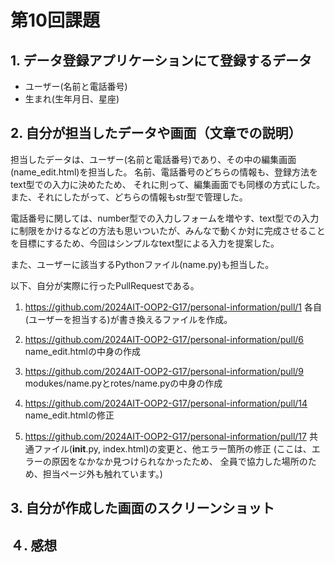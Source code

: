# 第10回課題

## 1. データ登録アプリケーションにて登録するデータ
<!-- 自分の担当分だけでなく、グループ全体のデータを書いてください。
メンバー全員が同じ内容になるはずです。 -->
- ユーザー(名前と電話番号)
- 生まれ(生年月日、星座)


## 2. 自分が担当したデータや画面（文章での説明）
<!-- データの形式やデータ型、登録画面での詳細に書いてください。 -->
担当したデータは、ユーザー(名前と電話番号)であり、その中の編集画面(name_edit.html)を担当した。
名前、電話番号のどちらの情報も、登録方法をtext型での入力に決めたため、
それに則って、編集画面でも同様の方式にした。
また、それにしたがって、どちらの情報もstr型で管理した。

電話番号に関しては、number型での入力しフォームを増やす、text型での入力に制限をかけるなどの方法も思いついたが、みんなで動くか対に完成させることを目標にするため、今回はシンプルなtext型による入力を提案した。

また、ユーザーに該当するPythonファイル(name.py)も担当した。


以下、自分が実際に行ったPullRequestである。
1. https://github.com/2024AIT-OOP2-G17/personal-information/pull/1
   各自(ユーザーを担当する)が書き換えるファイルを作成。

2. https://github.com/2024AIT-OOP2-G17/personal-information/pull/6
   name_edit.htmlの中身の作成

3. https://github.com/2024AIT-OOP2-G17/personal-information/pull/9
   modukes/name.pyとrotes/name.pyの中身の作成

4. https://github.com/2024AIT-OOP2-G17/personal-information/pull/14
   name_edit.htmlの修正

5. https://github.com/2024AIT-OOP2-G17/personal-information/pull/17
   共通ファイル(__init__.py, index.html)の変更と、他エラー箇所の修正
   (ここは、エラーの原因をなかなか見つけられなかったため、
   全員で協力した場所のため、担当ページ外も触れています。)


## 3. 自分が作成した画面のスクリーンショット
<!-- 画像のリンクは文章中にMarkdown形式で ![](画像ファイル名) として書き、提出は画像ファイルを別途添付してください -->




## ４. 感想

<!-- 次に活かせる反省等をここに書いておきましょう -->



